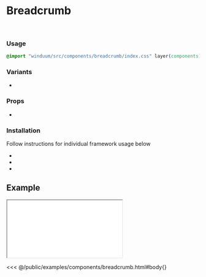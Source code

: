 # Breadcrumb
<br>
<ViewSourceGh href="https://github.com/winduum/winduum/blob/main/src/components/breadcrumb" />

### Usage

```css
@import "winduum/src/components/breadcrumb/index.css" layer(components);
```

### Variants
* <LinkGh name="default" path="components/breadcrumb" />

### Props
* <LinkGh name="default-props" path="components/breadcrumb" />

### Installation
Follow instructions for individual framework usage below

* <LinkGh name="winduum" url="https://github.com/winduum/winduum/blob/main/src/components/breadcrumb" />
* <LinkGh name="winduum-vue" url="https://github.com/winduum/winduum-vue/blob/main/src/components/breadcrumb" />
* <LinkGh name="winduum-react" url="https://github.com/winduum/winduum-react/blob/main/src/components/breadcrumb" />

## Example

<iframe onload="this.style.visibility = 'visible';" src="/examples/components/breadcrumb.html"></iframe>

<<< @/public/examples/components/breadcrumb.html#body{}
